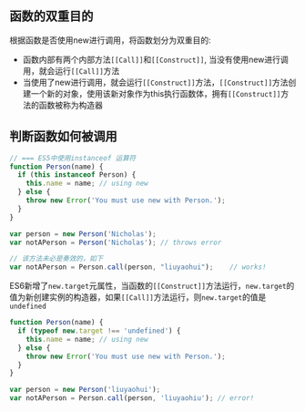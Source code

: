 

## 函数的双重目的
根据函数是否使用new进行调用，将函数划分为双重目的:
* 函数内部有两个内部方法`[[Call]]`和`[[Construct]]`, 当没有使用new进行调用，就会运行`[[Call]]`方法
* 当使用了new进行调用，就会运行`[[Construct]]`方法，`[[Construct]]`方法创建一个新的对象，使用该新对象作为this执行函数体，拥有`[[Construct]]`方法的函数被称为构造器

## 判断函数如何被调用
```js
// === ES5中使用instanceof 运算符
function Person(name) {
  if (this instanceof Person) {
    this.name = name; // using new
  } else {
    throw new Error('You must use new with Person.');
  }
}

var person = new Person('Nicholas');
var notAPerson = Person('Nicholas'); // throws error

// 该方法未必是奏效的，如下
var notAPerson = Person.call(person, "liuyaohui");    // works!
```

ES6新增了`new.target`元属性，当函数的`[[Construct]]`方法运行，`new.target`的值为新创建实例的构造器，如果`[[Call]]`方法运行，则`new.target`的值是`undefined`

```js
function Person(name) {
  if (typeof new.target !== 'undefined') {
    this.name = name; // using new
  } else {
    throw new Error('You must use new with Person.');
  }
}

var person = new Person('liuyaohui');
var notAPerson = Person.call(person, 'liuyaohiu'); // error!
```